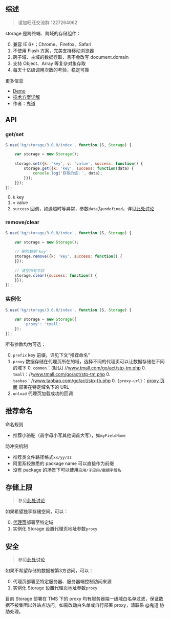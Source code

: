 ## 综述

> 请加旺旺交流群 1227264062

storage 是跨终端、跨域的存储组件：

0. 兼容 IE 6+；Chrome、Firefox、Safari
0. 不使用 Flash 方案，完美支持移动浏览器
0. 跨子域、主域的数据存取，且不会改写 document.domain
0. 支持 Object、Array 等复杂对象存取
0. 每天十亿级调用次数的考验，稳定可靠

更多信息

* [Demo](//kg.kissyui.com/storage/3.0.0/demo/index.html)
* [技术方案详解](https://github.com/luics/storage/wiki/Storage)
* 作者：鬼道


## API

### get/set

```javascript
S.use('kg/storage/3.0.0/index', function (S, Storage) {

    var storage = new Storage();
    
    storage.set({k: 'key', v: 'value', success: function() {
        storage.get({k: 'key', success: function(data) {
            console.log('获取的值：', data);
        }});
    }});
});
```

0. `k` key
0. `v` value
0. `success` 回调，如遇超时等异常，参数`data`为`undefined`，详见[此处讨论](https://github.com/luics/storage/wiki/Storage#%E5%BC%82%E5%B8%B8%E5%A4%84%E7%90%86)

### remove/clear

```javascript
S.use('kg/storage/3.0.0/index', function (S, Storage) {  

    var storage = new Storage();
    
    // 删除数据'key' 
    storage.remove({k: 'key', success: function() {
    }});
    
    // 清空所有字段
    storage.clear({success: function() {
    }});
});
```

### 实例化

```javascript
S.use('kg/storage/3.0.0/index', function (S, Storage) {
    
    var storage = new Storage({
        'proxy': 'tmall' 
    });
});
```

所有参数均为可选：

0. `prefix` key 前缀，详见下文“推荐命名”
0. `proxy` 数据存储在代理页所在的域，选择不同的代理页可以让数据存储在不同的域下
    0. `common`：(默认) //www.tmall.com/go/act/stp-tm.php 
    0. `tmall`：//www.tmall.com/go/act/stp-tm.php
    0. `taobao`：//www.taobao.com/go/act/stp-tb.php
    0. `{proxy-url}`：[proxy 页面](//www.tmall.com/go/act/stp-tm.php) 部署在特定域名下的 URL
0. `onload` 代理页加载成功的回调    

## 推荐命名

命名规则

* 推荐小骆驼（首字母小写其他词首大写），如`myFieldName`

防冲突机制

* 推荐类文件路径格式`xx/yy/zz`
* 阿里系较熟悉的 package name 可以直接作为前缀
* 没有 package 的场景下可以使用`应用/子应用/数据字段名`
    
## 存储上限

> 参见[此处讨论](https://github.com/luics/storage/wiki/Storage#%E5%AD%98%E5%82%A8%E4%B8%8A%E9%99%90)

如果希望独享存储空间，可以：

0. [代理页](//a.tbcdn.cn/s/kissy/kg/storage/3.0.0/proxy.html)部署至特定域
0. 实例化 Storage 设置代理页地址参数`proxy`

## 安全

> 参见[此处讨论](https://github.com/luics/storage/wiki/Storage#%E5%AE%89%E5%85%A8%E6%80%A7)

如果不希望存储的数据被第3方访问，可以：

0. 代理页部署至特定服务器、服务器端控制访问来源
0. 实例化 Storage 设置代理页地址参数`proxy`

目前 Storage 部署在 TMS 下的 proxy 均有服务器端一级域白名单过滤，保证数据不被集团以外站点访问。如需改动白名单或自行部署 proxy，请联系 @鬼道 协助处理。